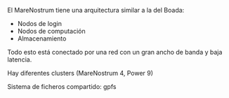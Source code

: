 El MareNostrum tiene una arquitectura similar a la del Boada:

- Nodos de login
- Nodos de computación
- Almacenamiento

Todo esto está conectado por una red con un gran ancho de banda y baja latencia.

Hay diferentes clusters (MareNostrum 4, Power 9)

Sistema de ficheros compartido: gpfs

